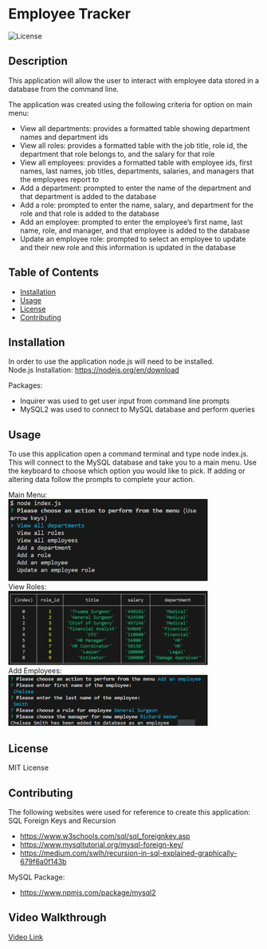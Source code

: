 # Employee Tracker
  ![License](https://img.shields.io/badge/License-MIT-blue.svg)
  
  ## Description
 This application will allow the user to interact with employee data stored in a database from the command line. 

  The application was created using the following criteria for option on main menu:
  - View all departments: provides a formatted table showing department names and department ids
  - View all roles: provides a formatted table with the job title, role id, the department that role belongs to, and the salary for that role
  - View all employees: provides a formatted table with employee ids, first names, last names, job titles, departments, salaries, and managers that the employees report to
  - Add a department: prompted to enter the name of the department and that department is added to the database
  - Add a role: prompted to enter the name, salary, and department for the role and that role is added to the database
  - Add an employee: prompted to enter the employee’s first name, last name, role, and manager, and that employee is added to the database
  - Update an employee role: prompted to select an employee to update and their new role and this information is updated in the database

  ## Table of Contents
- [Installation](#installation)
- [Usage](#usage)
- [License](#license)
- [Contributing](#contributing)
 
## Installation
In order to use the application node.js will need to be installed. <br />
Node.js Installation: https://nodejs.org/en/download 

Packages: 
- Inquirer was used to get user input from command line prompts 
- MySQL2 was used to connect to MySQL database and perform queries

## Usage
To use this application open a command terminal and type node index.js. This will connect to the MySQL database and take you to a main menu. Use the keyboard to choose which option you would like to pick. If adding or altering data follow the prompts to complete your action.

Main Menu:<br>
<img src="./images/menu.png" width='400' height='auto'><br>
View Roles:<br>
<img src="./images/view_roles.png" width='400' height='auto'><br>
Add Employees:<br>
<img src="./images/add_employee.png" width='400' height='auto'><br>

## License 
MIT License

## Contributing
The following websites were used for reference to create this application:<br />
SQL Foreign Keys and Recursion
- https://www.w3schools.com/sql/sql_foreignkey.asp<br>
- https://www.mysqltutorial.org/mysql-foreign-key/<br>
- https://medium.com/swlh/recursion-in-sql-explained-graphically-679f6a0f143b<br>

MySQL Package:
- https://www.npmjs.com/package/mysql2


## Video Walkthrough
[Video Link]()